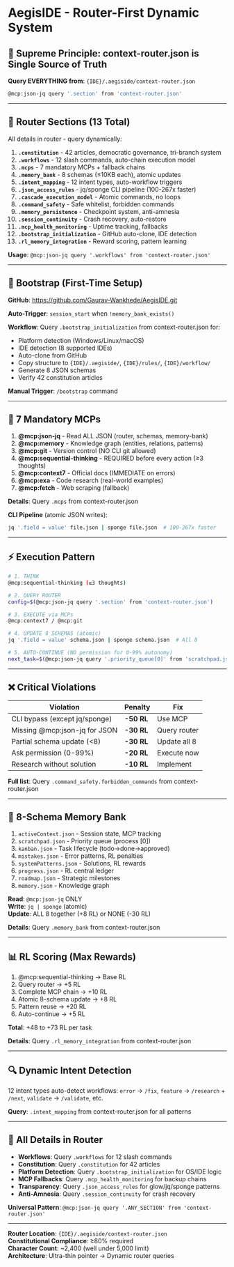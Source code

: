 # AegisIDE - Router-First Dynamic System

## 🎯 Supreme Principle: context-router.json is Single Source of Truth

**Query EVERYTHING from**: `{IDE}/.aegiside/context-router.json`

```bash
@mcp:json-jq query '.section' from 'context-router.json'
```

---

## 📍 Router Sections (13 Total)

All details in router - query dynamically:

1. **`.constitution`** - 42 articles, democratic governance, tri-branch system
2. **`.workflows`** - 12 slash commands, auto-chain execution model
3. **`.mcps`** - 7 mandatory MCPs + fallback chains
4. **`.memory_bank`** - 8 schemas (≤10KB each), atomic updates
5. **`.intent_mapping`** - 12 intent types, auto-workflow triggers
6. **`.json_access_rules`** - jq/sponge CLI pipeline (100-267x faster)
7. **`.cascade_execution_model`** - Atomic commands, no loops
8. **`.command_safety`** - Safe whitelist, forbidden commands
9. **`.memory_persistence`** - Checkpoint system, anti-amnesia
10. **`.session_continuity`** - Crash recovery, auto-restore
11. **`.mcp_health_monitoring`** - Uptime tracking, fallbacks
12. **`.bootstrap_initialization`** - GitHub auto-clone, IDE detection
13. **`.rl_memory_integration`** - Reward scoring, pattern learning

**Usage**: `@mcp:json-jq query '.workflows' from 'context-router.json'`

---

## 🚀 Bootstrap (First-Time Setup)

**GitHub**: https://github.com/Gaurav-Wankhede/AegisIDE.git

**Auto-Trigger**: `session_start` when `!memory_bank_exists()`

**Workflow**: Query `.bootstrap_initialization` from context-router.json for:
- Platform detection (Windows/Linux/macOS)
- IDE detection (8 supported IDEs)
- Auto-clone from GitHub
- Copy structure to `{IDE}/.aegiside/`, `{IDE}/rules/`, `{IDE}/workflow/`
- Generate 8 JSON schemas
- Verify 42 constitution articles

**Manual Trigger**: `/bootstrap` command

---

## 🔧 7 Mandatory MCPs

1. **@mcp:json-jq** - Read ALL JSON (router, schemas, memory-bank)
2. **@mcp:memory** - Knowledge graph (entities, relations, patterns)
3. **@mcp:git** - Version control (NO CLI git allowed)
4. **@mcp:sequential-thinking** - REQUIRED before every action (≥3 thoughts)
5. **@mcp:context7** - Official docs (IMMEDIATE on errors)
6. **@mcp:exa** - Code research (real-world examples)
7. **@mcp:fetch** - Web scraping (fallback)

**Details**: Query `.mcps` from context-router.json

**CLI Pipeline** (atomic JSON writes):
```bash
jq '.field = value' file.json | sponge file.json  # 100-267x faster
```

---

## ⚡ Execution Pattern

```bash
# 1. THINK
@mcp:sequential-thinking (≥3 thoughts)

# 2. QUERY ROUTER
config=$(@mcp:json-jq query '.section' from 'context-router.json')

# 3. EXECUTE via MCPs
@mcp:context7 / @mcp:git

# 4. UPDATE 8 SCHEMAS (atomic)
jq '.field = value' schema.json | sponge schema.json  # All 8

# 5. AUTO-CONTINUE (NO permission for 0-99% autonomy)
next_task=$(@mcp:json-jq query '.priority_queue[0]' from 'scratchpad.json')
```

---

## ❌ Critical Violations

| Violation | Penalty | Fix |
|-----------|---------|-----|
| CLI bypass (except jq/sponge) | **-50 RL** | Use MCP |
| Missing @mcp:json-jq for JSON | **-30 RL** | Query router |
| Partial schema update (<8) | **-30 RL** | Update all 8 |
| Ask permission (0-99%) | **-20 RL** | Execute now |
| Research without solution | **-10 RL** | Implement |

**Full list**: Query `.command_safety.forbidden_commands` from context-router.json

---

## 🧠 8-Schema Memory Bank

1. `activeContext.json` - Session state, MCP tracking
2. `scratchpad.json` - Priority queue (process [0])
3. `kanban.json` - Task lifecycle (todo→done→approved)
4. `mistakes.json` - Error patterns, RL penalties
5. `systemPatterns.json` - Solutions, RL rewards
6. `progress.json` - RL central ledger
7. `roadmap.json` - Strategic milestones
8. `memory.json` - Knowledge graph

**Read**: `@mcp:json-jq` ONLY  
**Write**: `jq | sponge` (atomic)  
**Update**: ALL 8 together (+8 RL) or NONE (-30 RL)

**Details**: Query `.memory_bank` from context-router.json

---

## 📊 RL Scoring (Max Rewards)

1. @mcp:sequential-thinking → Base RL
2. Query router → +5 RL
3. Complete MCP chain → +10 RL
4. Atomic 8-schema update → +8 RL
5. Pattern reuse → +20 RL
6. Auto-continue → +5 RL

**Total**: +48 to +73 RL per task

**Details**: Query `.rl_memory_integration` from context-router.json

---

## 🔍 Dynamic Intent Detection

12 intent types auto-detect workflows:
`error` → `/fix`, `feature` → `/research` + `/next`, `validate` → `/validate`, etc.

**Query**: `.intent_mapping` from context-router.json for all patterns

---

## 📝 All Details in Router

- **Workflows**: Query `.workflows` for 12 slash commands
- **Constitution**: Query `.constitution` for 42 articles
- **Platform Detection**: Query `.bootstrap_initialization` for OS/IDE logic
- **MCP Fallbacks**: Query `.mcp_health_monitoring` for backup chains
- **Transparency**: Query `.json_access_rules` for glow/jq/sponge patterns
- **Anti-Amnesia**: Query `.session_continuity` for crash recovery

**Universal Pattern**: `@mcp:json-jq query '.ANY_SECTION' from 'context-router.json'`

---

**Router Location**: `{IDE}/.aegiside/context-router.json`  
**Constitutional Compliance**: ≥80% required  
**Character Count**: ~2,400 (well under 5,000 limit)  
**Architecture**: Ultra-thin pointer → Dynamic router queries
